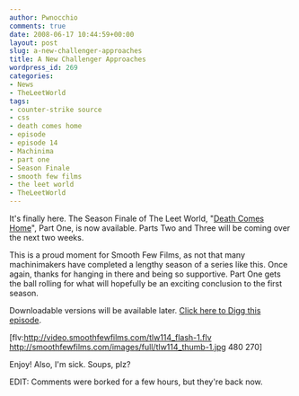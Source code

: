 ```yaml
---
author: Pwnocchio
comments: true
date: 2008-06-17 10:44:59+00:00
layout: post
slug: a-new-challenger-approaches
title: A New Challenger Approaches
wordpress_id: 269
categories:
- News
- TheLeetWorld
tags:
- counter-strike source
- css
- death comes home
- episode
- episode 14
- Machinima
- part one
- Season Finale
- smooth few films
- the leet world
- TheLeetWorld
---
```


It's finally here. The Season Finale of The Leet World, "[Death Comes Home](http://www.smoothfewfilms.com/2008/06/17/death-comes-home/)", Part One, is now available. Parts Two and Three will be coming over the next two weeks.

This is a proud moment for Smooth Few Films, as not that many machinimakers have completed a lengthy season of a series like this. Once again, thanks for hanging in there and being so supportive. Part One gets the ball rolling for what will hopefully be an exciting conclusion to the first season.

Downloadable versions will be available later. [Click here to Digg this episode](http://digg.com/pc_games/The_Leet_World_Episode_14_Death_Comes_Home_Season_Finale).

[flv:http://video.smoothfewfilms.com/tlw114_flash-1.flv http://smoothfewfilms.com/images/full/tlw114_thumb-1.jpg 480 270]

Enjoy! Also, I'm sick. Soups, plz?

EDIT: Comments were borked for a few hours, but they're back now.
